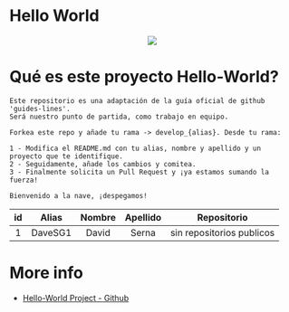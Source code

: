 # Hello World

<p align="center">
    <img src="https://codespaceacademy.com/wp-content/uploads/2021/02/logo-negro.png" >	
</p>


# Qué es este proyecto Hello-World?
```
Este repositorio es una adaptación de la guía oficial de github 'guides-lines'. 
Será nuestro punto de partida, como trabajo en equipo.

Forkea este repo y añade tu rama -> develop_{alias}. Desde tu rama:

1 - Modifica el README.md con tu alias, nombre y apellido y un proyecto que te identifique.
2 - Seguidamente, añade los cambios y comitea.
3 - Finalmente solicita un Pull Request y ¡ya estamos sumando la fuerza!

Bienvenido a la nave, ¡despegamos!
```

|  id   |  Alias  | Nombre | Apellido |        Repositorio        |
| :---: | :-----: | :----: | :------: | :-----------------------: |
|   1   | DaveSG1 | David  |  Serna   | sin repositorios publicos |


# More info
  * [Hello-World Project - Github](https://guides.github.com/activities/hello-world/#commit)